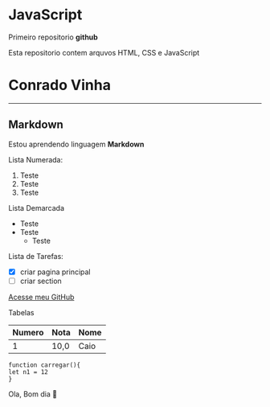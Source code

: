 # JavaScript
 Primeiro repositorio **github**
 
 Esta repositorio contem arquvos HTML, CSS e JavaScript

# Conrado Vinha
---
## Markdown
Estou aprendendo linguagem **Markdown** 

Lista Numerada:

1. Teste
2. Teste
3. Teste

Lista Demarcada
* Teste
* Teste
   * Teste

Lista de Tarefas:
- [x] criar pagina principal
- [ ] criar section 

[Acesse meu GitHub](https://github.com/Conradiz)

Tabelas

Numero | Nota | Nome
---|---|---
1| 10,0| Caio

```
function carregar(){
let n1 = 12
}
```

Ola, Bom dia :100:
